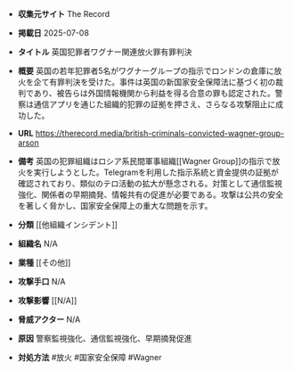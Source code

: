 - **収集元サイト**
The Record

- **掲載日**
2025-07-08

- **タイトル**
英国犯罪者ワグナー関連放火罪有罪判決

- **概要**
英国の若年犯罪者5名がワグナーグループの指示でロンドンの倉庫に放火を企て有罪判決を受けた。事件は英国の新国家安全保障法に基づく初の裁判であり、被告らは外国情報機関から利益を得る合意の罪も認定された。警察は通信アプリを通じた組織的犯罪の証拠を押さえ、さらなる攻撃阻止に成功した。

- **URL**
https://therecord.media/british-criminals-convicted-wagner-group-arson

- **備考**
英国の犯罪組織はロシア系民間軍事組織[[Wagner Group]]の指示で放火を実行しようとした。Telegramを利用した指示系統と資金提供の証拠が確認されており、類似のテロ活動の拡大が懸念される。対策として通信監視強化、関係者の早期摘発、情報共有の促進が必要である。攻撃は公共の安全を著しく脅かし、国家安全保障上の重大な問題を示す。

- **分類**
[[他組織インシデント]]

- **組織名**
N/A

- **業種**
[[その他]]

- **攻撃手口**
N/A

- **攻撃影響**
[[N/A]]

- **脅威アクター**
N/A

- **原因**
警察監視強化、通信監視強化、早期摘発促進

- **対処方法**
#放火 #国家安全保障 #Wagner

